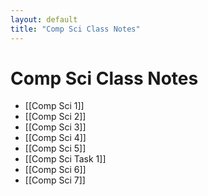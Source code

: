 ```yaml
---
layout: default
title: "Comp Sci Class Notes"
---
```


# Comp Sci Class Notes

- [[Comp Sci 1]]
- [[Comp Sci 2]]
- [[Comp Sci 3]]
- [[Comp Sci 4]]
- [[Comp Sci 5]]
- [[Comp Sci Task 1]]
- [[Comp Sci 6]]
- [[Comp Sci 7]]


